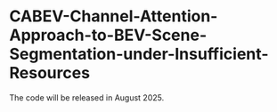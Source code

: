 # CABEV-Channel-Attention-Approach-to-BEV-Scene-Segmentation-under-Insufficient-Resources



The code will be released in August 2025. 

